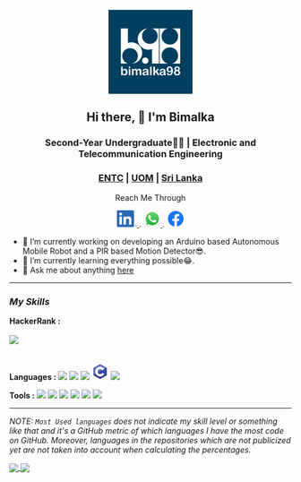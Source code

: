 <p align="center">
 <a href="https://bimalka98.github.io/">
 <img width="150px" src="https://github.com/bimalka98/bimalka98/blob/master/Logos/b98-logo.png" align="center"/>
 </a>
 

 <h2 align="center">Hi there,  👋 I'm Bimalka</h2>
 <h3 align="center"> Second-Year Undergraduate👨‍🎓 | Electronic and Telecommunication Engineering</h3>
 <h3 align="center">
 <a href="http://www.ent.mrt.ac.lk/web3/">ENTC</a>
 |
 <a href="https://uom.lk/">UOM</a>
 |
 <a href = "https://en.wikipedia.org/wiki/Sri_Lanka">Sri Lanka</a>
 </h3>
<p align="center">Reach Me Through</p>
<p align="center">
<a href="https://www.linkedin.com/in/bimalka-piyaruwan/">
        <img height="30" src="https://github.com/bimalka98/bimalka98/blob/master/Logos/LI-In-Bug.png" />
</a>. 
<a href="https://wa.me/94750296594/">
        <img height="30" src="https://github.com/bimalka98/bimalka98/blob/master/Logos/WhatsApp_Logo_1.png" />
</a>.
<a href="https://www.facebook.com/bimalka.piyaruwan/">
       <img height="30" src="https://github.com/bimalka98/bimalka98/blob/master/Logos/f_logo_RGB-Blue_58.png" />
</a>
</p>
</p>

- 🔭 I’m currently working on developing an Arduino based Autonomous Mobile Robot and a PIR based Motion Detector😎.
- 🌱 I’m currently learning everything possible😂.
- 💬 Ask me about anything [here](https://github.com/bimalka98/bimalka98/issues)

---

### *My Skills*

**HackerRank :**
<code>
 <a href="https://www.hackerrank.com/180631j_entc_18">
 <img height="30" src="https://d3keuzeb2crhkn.cloudfront.net/hackerrank/assets/styleguide/logo_wordmark-f5c5eb61ab0a154c3ed9eda24d0b9e31.svg">
 </a>
</code>

**Languages :**
<code><img height="30" src="https://upload.wikimedia.org/wikipedia/commons/2/21/Matlab_Logo.png"></code>
<code><img height="30" src="https://upload.wikimedia.org/wikipedia/commons/1/18/ISO_C%2B%2B_Logo.svg"></code>
<code><img height="30" src="https://upload.wikimedia.org/wikipedia/commons/c/c3/Python-logo-notext.svg"></code>
<code><img height="30" src="https://github.com/bimalka98/bimalka98/blob/master/Logos/c-programming.svg"></code>
<code><img height="30" src="https://upload.wikimedia.org/wikipedia/commons/thumb/9/92/LaTeX_logo.svg/1200px-LaTeX_logo.svg.png"></code>

**Tools :**
<code><img height="30" src="https://upload.wikimedia.org/wikipedia/commons/f/f3/Altium_Designer_logo.png"></code>
<code><img height="30" src="https://blog.digilentinc.com/wp-content/uploads/2015/01/184_multisim_app_icon_ill.png"></code>
<code><img height="30" src="https://banner2.cleanpng.com/20180328/ezw/kisspng-solidworks-computer-aided-design-3d-computer-graph-work-5abb8876c7bd12.1780632115222396068181.jpg"></code>
<code><img height="32" src="https://png4u.com/wp-content/uploads/2019/09/Adobe-Photoshop-CC-PNG-Logo-1024x999.png"></code>
<code><img height="30" src="https://upload.wikimedia.org/wikipedia/commons/e/e0/Git-logo.svg"></code>
<code><img height="30" src="https://seeklogo.com/images/A/atom-logo-19BD90FF87-seeklogo.com.png"></code>

---

*NOTE: `Most Used languages` does not indicate my skill level or something like that and it's a GitHub metric of which languages I have the most code on GitHub. Moreover, languages in the repositories which are not publicized yet are not taken into account when calculating the percentages.*
<!--dark, radical, merko, gruvbox, tokyonight, onedark, cobalt, synthwave, highcontrast, dracula-->

<a href="https://github.com/anuraghazra/github-readme-stats">
  <!-- Change the `github-readme-stats.anuraghazra1.vercel.app` to `github-readme-stats.vercel.app`  layout=compact-->
  <img align="center" src="https://github-readme-stats.vercel.app/api/top-langs/?username=bimalka98&layout=compact&theme=radical&langs_count=10" />
</a>
<a href="https://github.com/anuraghazra/github-readme-stats">
  <img align="center" src="https://github-readme-stats.vercel.app/api?username=bimalka98&show_icons=true&theme=radical&line_height=27&count_private=true&show_owner=false" />
</a>
